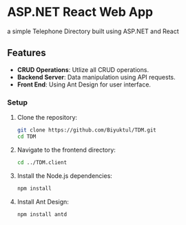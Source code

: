 # ASP.NET React Web App

a simple Telephone Directory built using ASP.NET and React

## Features

- **CRUD Operations**: Utlize all CRUD operations.
- **Backend Server**: Data manipulation using API requests.
- **Front End**: Using Ant Design for user interface.


### Setup

1. Clone the repository:
    ```bash
    git clone https://github.com/Biyuktul/TDM.git
    cd TDM
    ```

2. Navigate to the frontend directory:
    ```bash
    cd ../TDM.client
    ```

3. Install the Node.js dependencies:
    ```bash
    npm install
    ```

4. Install Ant Design:
    ```bash
    npm install antd
    ```
